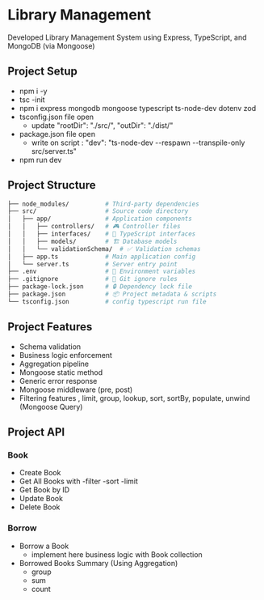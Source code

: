 # Library Management

Developed Library Management System using Express, TypeScript, and MongoDB (via Mongoose)

## Project Setup

- npm i -y
- tsc -init
- npm i express mongodb mongoose typescript ts-node-dev dotenv zod
- tsconfig.json file open
    - update "rootDir": "./src/", "outDir": "./dist/"
- package.json file open
    - write on script : "dev": "ts-node-dev --respawn --transpile-only src/server.ts"
- npm run dev

## Project Structure

```bash
├── node_modules/          # Third-party dependencies
├── src/                   # Source code directory
│   ├── app/               # Application components
│   │   ├── controllers/   # 🎮 Controller files
│   │   ├── interfaces/    # 📜 TypeScript interfaces
│   │   ├── models/        # 🏗️ Database models
│   │   └── validationSchema/  # ✅ Validation schemas
│   ├── app.ts             # Main application config
│   └── server.ts          # Server entry point
├── .env                   # 🌱 Environment variables
├── .gitignore             # 🙈 Git ignore rules
├── package-lock.json      # 🔒 Dependency lock file
├── package.json           # 📦 Project metadata & scripts
└── tsconfig.json          # config typescript run file
```

## Project Features

- Schema validation
- Business logic enforcement
- Aggregation pipeline
- Mongoose static method
- Generic error response
- Mongoose middleware (pre, post)
- Filtering features , limit, group, lookup, sort, sortBy, populate, unwind (Mongoose Query)

## Project API

### Book

- Create Book
- Get All Books with
    -filter
    -sort
    -limit
- Get Book by ID
- Update Book
- Delete Book

### Borrow

- Borrow a Book
    - implement here business logic with Book collection
- Borrowed Books Summary (Using Aggregation)
    - group
    - sum
    - count